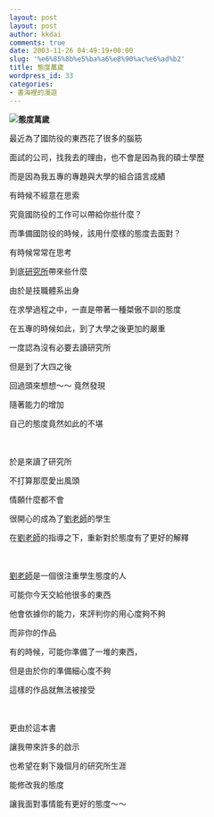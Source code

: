 ```yaml
---
layout: post
layout: post
author: kkdai
comments: true
date: 2003-11-26 04:49:19+00:00
slug: '%e6%85%8b%e5%ba%a6%e8%90%ac%e6%ad%b2'
title: 態度萬歲
wordpress_id: 33
categories:
- 書海裡的漫遊
---
```


**![](http://www.roselady.com.tw/upload/theme/7/668-1-1061352380.jpg)態度萬歲**




最近為了國防役的東西花了很多的腦筋




面試的公司，找我去的理由，也不會是因為我的碩士學歷




而是因為我五專的專題與大學的組合語言成績




有時候不經意在思索




究竟國防役的工作可以帶給你些什麼？




而準備國防役的時候，該用什麼樣的態度去面對？


<!-- more -->


有時候常常在思考




到底[研究所](http://www.mis.yzu.edu.tw/)帶來些什麼




由於是技職體系出身




在求學過程之中，一直是帶著一種桀傲不訓的態度




在五專的時候如此，到了大學之後更加的嚴重




一度認為沒有必要去讀研究所




但是到了大四之後




回過頭來想想～～ 竟然發現




隨著能力的增加




自己的態度竟然如此的不堪




　




於是來讀了研究所




不打算那麼愛出風頭




情願什麼都不會




很開心的成為了[劉老師](http://www.mis.yzu.edu.tw/faculty/yuchih/liuyc.htm)的學生




在[劉老師](http://www.mis.yzu.edu.tw/faculty/yuchih/liuyc.htm)的指導之下，重新對於態度有了更好的解釋




　




[劉老師](http://www.mis.yzu.edu.tw/faculty/yuchih/liuyc.htm)是一個很注重學生態度的人




可能你今天交給他很多的東西




他會依據你的能力，來評判你的用心度夠不夠




而非你的作品




有的時候，可能你準備了一堆的東西，




但是由於你的準備細心度不夠




這樣的作品就無法被接受




　




更由於這本書




讓我帶來許多的啟示




也希望在剩下幾個月的研究所生涯




能修改我的態度




讓我面對事情能有更好的態度～～




　




　
